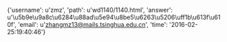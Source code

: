 {'username': u'zmz', 'path': u'wd1140/1140.html', 'answer': u'\u5b9e\u9a8c\u6284\u88ad\u5e94\u8be5\u6263\u5206\uff1b\u613f\u610f', 'email': u'zhangmz13@mails.tsinghua.edu.cn', 'time': '2016-02-25:19:40:46'}